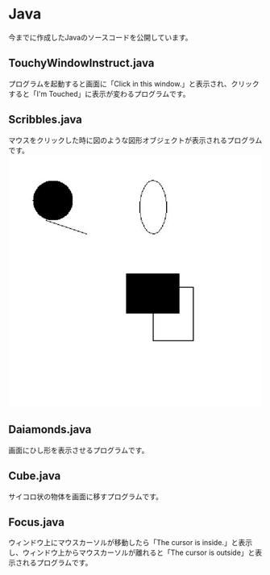 # Java
今までに作成したJavaのソースコードを公開しています。
## TouchyWindowInstruct.java
プログラムを起動すると画面に「Click in this window.」と表示され、クリックすると「I'm Touched」に表示が変わるプログラムです。

## Scribbles.java
マウスをクリックした時に図のような図形オブジェクトが表示されるプログラムです。
![Scribbles](image1/ScriblePicture.JPG "何回かクリックした後の状態")

## Daiamonds.java
画面にひし形を表示させるプログラムです。

## Cube.java
サイコロ状の物体を画面に移すプログラムです。

## Focus.java
ウィンドウ上にマウスカーソルが移動したら「The cursor is inside.」と表示し、ウィンドウ上からマウスカーソルが離れると「The cursor is outside」と表示されるプログラムです。
